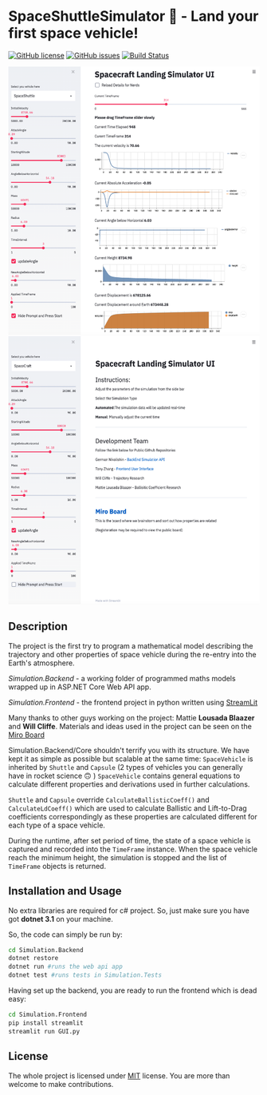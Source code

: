 # SpaceShuttleSimulator 🚀 - Land your first space vehicle!
[![GitHub license](https://img.shields.io/github/license/SkymanOne/SpaceShuttleSimulator)](https://github.com/SkymanOne/SpaceShuttleSimulator/blob/master/LICENSE)
[![GitHub issues](https://img.shields.io/github/issues/SkymanOne/SpaceShuttleSimulator)](https://github.com/SkymanOne/SpaceShuttleSimulator/issues)
[![Build Status](https://travis-ci.org/SkymanOne/SpaceShuttleSimulator.svg?branch=master)](https://travis-ci.org/SkymanOne/SpaceShuttleSimulator)

<img src="assets/demo.jpg" height="537"/>
<img src="assets/demo2.jpg" height="537"/>

## Description
The project is the first try to program a mathematical model describing the trajectory and other properties of space vehicle during the re-entry into the Earth's atmosphere.

*Simulation.Backend* - a working folder of programmed maths models wrapped up in ASP.NET Core Web API app.

*Simulation.Frontend* - the frontend project in python written using [StreamLit](https://github.com/streamlit/streamlit)

Many thanks to other guys working on the project: Mattie **Lousada Blaazer** and **Will Cliffe**. Materials and ideas used in the project can be seen on the [Miro Board](https://miro.com/app/board/o9J_kqejVvE=/)

Simulation.Backend/Core shouldn't terrify you with its structure. We have kept it as simple as possible but scalable at the same time:
`SpaceVehicle` is inherited by `Shuttle` and `Capsule` (2 types of vehicles you can generally have in rocket science 🙃 )
`SpaceVehicle` contains general equations to calculate different properties and derivations used in further calculations.

`Shuttle` and `Capsule` override `CalculateBallisticCoeff()` and `CalculateLdCoeff()` which are used to calculate Ballistic and Lift-to-Drag coefficients correspondingly as these properties are calculated different for each type of a space vehicle.

During the runtime, after set period of time, the state of a space vehicle is captured and recorded into the `TimeFrame` instance.
When the space vehicle reach the minimum height, the simulation is stopped and the list of `TimeFrame` objects is returned.

## Installation and Usage
No extra libraries are required for c# project. So, just make sure you have got **dotnet 3.1** on your machine.

So, the code can simply be run by:

```bash
cd Simulation.Backend
dotnet restore
dotnet run #runs the web api app
dotnet test #runs tests in Simulation.Tests
```

Having set up the backend, you are ready to run the frontend which is dead easy:
```bash
cd Simulation.Frontend
pip install streamlit
streamlit run GUI.py
```

## License
The whole project is licensed under [MIT](https://github.com/SkymanOne/SpaceShuttleSimulator/blob/master/LICENSE) license. You are more than welcome to make contributions.